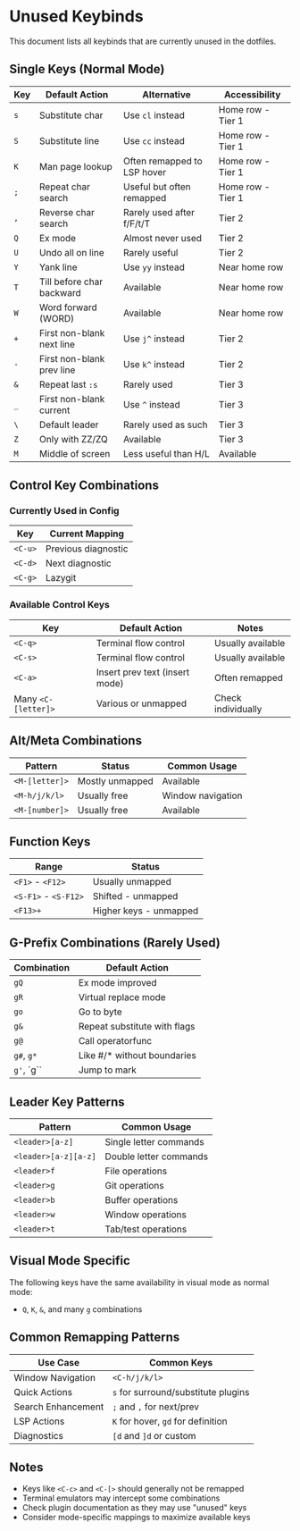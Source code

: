 # Unused Keybinds

This document lists all keybinds that are currently unused in the dotfiles.

## Single Keys (Normal Mode)

| Key | Default Action | Alternative | Accessibility |
|-----|----------------|-------------|---------------|
| `s` | Substitute char | Use `cl` instead | Home row - Tier 1 |
| `S` | Substitute line | Use `cc` instead | Home row - Tier 1 |
| `K` | Man page lookup | Often remapped to LSP hover | Home row - Tier 1 |
| `;` | Repeat char search | Useful but often remapped | Home row - Tier 1 |
| `,` | Reverse char search | Rarely used after f/F/t/T | Tier 2 |
| `Q` | Ex mode | Almost never used | Tier 2 |
| `U` | Undo all on line | Rarely useful | Tier 2 |
| `Y` | Yank line | Use `yy` instead | Near home row |
| `T` | Till before char backward | Available | Near home row |
| `W` | Word forward (WORD) | Available | Near home row |
| `+` | First non-blank next line | Use `j^` instead | Tier 2 |
| `-` | First non-blank prev line | Use `k^` instead | Tier 2 |
| `&` | Repeat last `:s` | Rarely used | Tier 3 |
| `_` | First non-blank current | Use `^` instead | Tier 3 |
| `\` | Default leader | Rarely used as such | Tier 3 |
| `Z` | Only with ZZ/ZQ | Available | Tier 3 |
| `M` | Middle of screen | Less useful than H/L | Available |

## Control Key Combinations

### Currently Used in Config
| Key | Current Mapping |
|-----|-----------------|
| `<C-u>` | Previous diagnostic |
| `<C-d>` | Next diagnostic |
| `<C-g>` | Lazygit |

### Available Control Keys
| Key | Default Action | Notes |
|-----|----------------|-------|
| `<C-q>` | Terminal flow control | Usually available |
| `<C-s>` | Terminal flow control | Usually available |
| `<C-a>` | Insert prev text (insert mode) | Often remapped |
| Many `<C-[letter]>` | Various or unmapped | Check individually |

## Alt/Meta Combinations

| Pattern | Status | Common Usage |
|---------|--------|--------------|
| `<M-[letter]>` | Mostly unmapped | Available |
| `<M-h/j/k/l>` | Usually free | Window navigation |
| `<M-[number]>` | Usually free | Available |

## Function Keys

| Range | Status |
|-------|--------|
| `<F1>` - `<F12>` | Usually unmapped |
| `<S-F1>` - `<S-F12>` | Shifted - unmapped |
| `<F13>+` | Higher keys - unmapped |

## G-Prefix Combinations (Rarely Used)

| Combination | Default Action |
|-------------|----------------|
| `gQ` | Ex mode improved |
| `gR` | Virtual replace mode |
| `go` | Go to byte |
| `g&` | Repeat substitute with flags |
| `g@` | Call operatorfunc |
| `g#`, `g*` | Like #/* without boundaries |
| `g'`, `g`` | Jump to mark |

## Leader Key Patterns

| Pattern | Common Usage |
|---------|--------------|
| `<leader>[a-z]` | Single letter commands |
| `<leader>[a-z][a-z]` | Double letter commands |
| `<leader>f` | File operations |
| `<leader>g` | Git operations |
| `<leader>b` | Buffer operations |
| `<leader>w` | Window operations |
| `<leader>t` | Tab/test operations |

## Visual Mode Specific

The following keys have the same availability in visual mode as normal mode:
- `Q`, `K`, `&`, and many `g` combinations

## Common Remapping Patterns

| Use Case | Common Keys |
|----------|-------------|
| Window Navigation | `<C-h/j/k/l>` |
| Quick Actions | `s` for surround/substitute plugins |
| Search Enhancement | `;` and `,` for next/prev |
| LSP Actions | `K` for hover, `gd` for definition |
| Diagnostics | `[d` and `]d` or custom |

## Notes

- Keys like `<C-c>` and `<C-[>` should generally not be remapped
- Terminal emulators may intercept some combinations
- Check plugin documentation as they may use "unused" keys
- Consider mode-specific mappings to maximize available keys